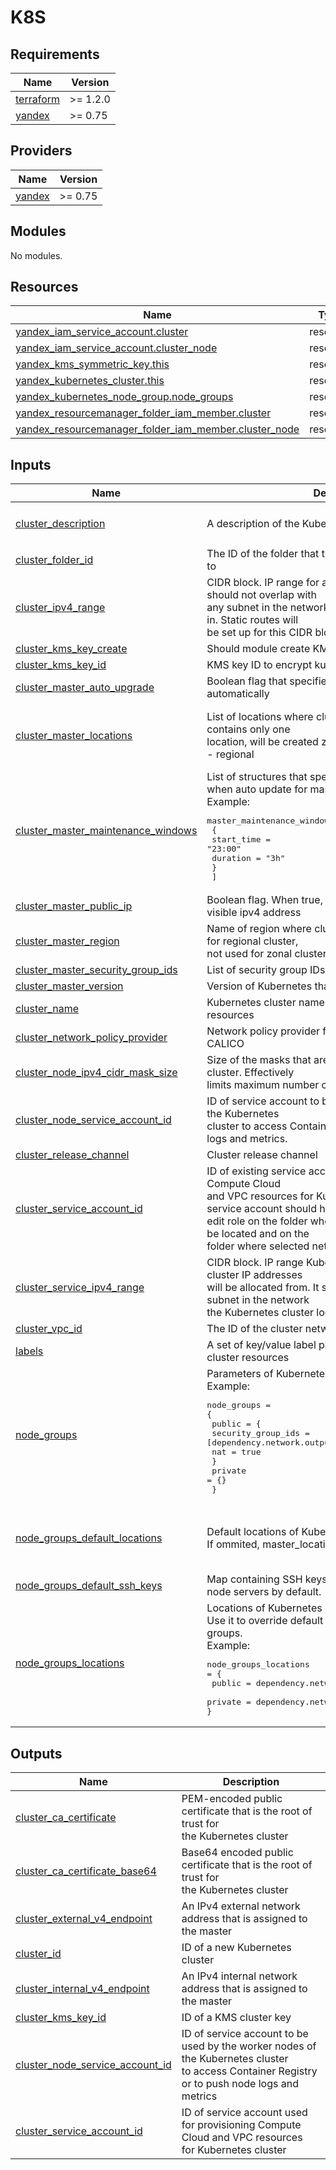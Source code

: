 # K8S

<!-- BEGIN_TF_DOCS -->
## Requirements

| Name | Version |
|------|---------|
| <a name="requirement_terraform"></a> [terraform](#requirement\_terraform) | >= 1.2.0 |
| <a name="requirement_yandex"></a> [yandex](#requirement\_yandex) | >= 0.75 |

## Providers

| Name | Version |
|------|---------|
| <a name="provider_yandex"></a> [yandex](#provider\_yandex) | >= 0.75 |

## Modules

No modules.

## Resources

| Name | Type |
|------|------|
| [yandex_iam_service_account.cluster](https://registry.terraform.io/providers/yandex-cloud/yandex/latest/docs/resources/iam_service_account) | resource |
| [yandex_iam_service_account.cluster_node](https://registry.terraform.io/providers/yandex-cloud/yandex/latest/docs/resources/iam_service_account) | resource |
| [yandex_kms_symmetric_key.this](https://registry.terraform.io/providers/yandex-cloud/yandex/latest/docs/resources/kms_symmetric_key) | resource |
| [yandex_kubernetes_cluster.this](https://registry.terraform.io/providers/yandex-cloud/yandex/latest/docs/resources/kubernetes_cluster) | resource |
| [yandex_kubernetes_node_group.node_groups](https://registry.terraform.io/providers/yandex-cloud/yandex/latest/docs/resources/kubernetes_node_group) | resource |
| [yandex_resourcemanager_folder_iam_member.cluster](https://registry.terraform.io/providers/yandex-cloud/yandex/latest/docs/resources/resourcemanager_folder_iam_member) | resource |
| [yandex_resourcemanager_folder_iam_member.cluster_node](https://registry.terraform.io/providers/yandex-cloud/yandex/latest/docs/resources/resourcemanager_folder_iam_member) | resource |

## Inputs

| Name | Description | Type | Default | Required |
|------|-------------|------|---------|:--------:|
| <a name="input_cluster_description"></a> [cluster\_description](#input\_cluster\_description) | A description of the Kubernetes cluster | `string` | `"Kubernetes cluster managed by terraform"` | no |
| <a name="input_cluster_folder_id"></a> [cluster\_folder\_id](#input\_cluster\_folder\_id) | The ID of the folder that the Kubernetes cluster belongs to | `string` | n/a | yes |
| <a name="input_cluster_ipv4_range"></a> [cluster\_ipv4\_range](#input\_cluster\_ipv4\_range) | CIDR block. IP range for allocating pod addresses. It should not overlap with<br>any subnet in the network the Kubernetes cluster located in. Static routes will<br>be set up for this CIDR blocks in node subnets. | `string` | `null` | no |
| <a name="input_cluster_kms_key_create"></a> [cluster\_kms\_key\_create](#input\_cluster\_kms\_key\_create) | Should module create KMS key | `bool` | `false` | no |
| <a name="input_cluster_kms_key_id"></a> [cluster\_kms\_key\_id](#input\_cluster\_kms\_key\_id) | KMS key ID to encrypt kubernetes secrets | `string` | `null` | no |
| <a name="input_cluster_master_auto_upgrade"></a> [cluster\_master\_auto\_upgrade](#input\_cluster\_master\_auto\_upgrade) | Boolean flag that specifies if master can be upgraded automatically | `bool` | `false` | no |
| <a name="input_cluster_master_locations"></a> [cluster\_master\_locations](#input\_cluster\_master\_locations) | List of locations where cluster will be created. If list contains only one<br>location, will be created zonal cluster, if more than one -- regional | <pre>list(object({<br>    zone      = string<br>    subnet_id = string<br>  }))</pre> | n/a | yes |
| <a name="input_cluster_master_maintenance_windows"></a> [cluster\_master\_maintenance\_windows](#input\_cluster\_master\_maintenance\_windows) | List of structures that specifies maintenance windows,<br>  when auto update for master is allowed.<br>  Example:<pre>master_maintenance_windows = [<br>    {<br>      start_time = "23:00"<br>      duration   = "3h"<br>    }<br>  ]</pre> | `list(map(string))` | `[]` | no |
| <a name="input_cluster_master_public_ip"></a> [cluster\_master\_public\_ip](#input\_cluster\_master\_public\_ip) | Boolean flag. When true, Kubernetes master will have visible ipv4 address | `bool` | `false` | no |
| <a name="input_cluster_master_region"></a> [cluster\_master\_region](#input\_cluster\_master\_region) | Name of region where cluster will be created. Required for regional cluster,<br>not used for zonal cluster | `string` | `"ru-central1"` | no |
| <a name="input_cluster_master_security_group_ids"></a> [cluster\_master\_security\_group\_ids](#input\_cluster\_master\_security\_group\_ids) | List of security group IDs to be assigned to cluster | `list(string)` | `[]` | no |
| <a name="input_cluster_master_version"></a> [cluster\_master\_version](#input\_cluster\_master\_version) | Version of Kubernetes that will be used for master | `string` | `null` | no |
| <a name="input_cluster_name"></a> [cluster\_name](#input\_cluster\_name) | Kubernetes cluster name and name prefix for cluster resources | `string` | n/a | yes |
| <a name="input_cluster_network_policy_provider"></a> [cluster\_network\_policy\_provider](#input\_cluster\_network\_policy\_provider) | Network policy provider for the cluster. Possible values: CALICO | `string` | `null` | no |
| <a name="input_cluster_node_ipv4_cidr_mask_size"></a> [cluster\_node\_ipv4\_cidr\_mask\_size](#input\_cluster\_node\_ipv4\_cidr\_mask\_size) | Size of the masks that are assigned to each node in the cluster. Effectively<br>limits maximum number of pods for each node. | `number` | `null` | no |
| <a name="input_cluster_node_service_account_id"></a> [cluster\_node\_service\_account\_id](#input\_cluster\_node\_service\_account\_id) | ID of service account to be used by the worker nodes of the Kubernetes<br>cluster to access Container Registry or to push node logs and metrics. | `string` | `null` | no |
| <a name="input_cluster_release_channel"></a> [cluster\_release\_channel](#input\_cluster\_release\_channel) | Cluster release channel | `string` | `"STABLE"` | no |
| <a name="input_cluster_service_account_id"></a> [cluster\_service\_account\_id](#input\_cluster\_service\_account\_id) | ID of existing service account to be used for provisioning Compute Cloud<br>and VPC resources for Kubernetes cluster. Selected service account should have<br>edit role on the folder where the Kubernetes cluster will be located and on the<br>folder where selected network resides. | `string` | `null` | no |
| <a name="input_cluster_service_ipv4_range"></a> [cluster\_service\_ipv4\_range](#input\_cluster\_service\_ipv4\_range) | CIDR block. IP range Kubernetes service Kubernetes cluster IP addresses<br>will be allocated from. It should not overlap with any subnet in the network<br>the Kubernetes cluster located in. | `string` | `null` | no |
| <a name="input_cluster_vpc_id"></a> [cluster\_vpc\_id](#input\_cluster\_vpc\_id) | The ID of the cluster network. | `string` | n/a | yes |
| <a name="input_labels"></a> [labels](#input\_labels) | A set of key/value label pairs to assign to the Kubernetes cluster resources | `map(any)` | `{}` | no |
| <a name="input_node_groups"></a> [node\_groups](#input\_node\_groups) | Parameters of Kubernetes node groups.<br>  Example:<pre>node_groups = {<br>    public = {<br>      security_group_ids = [dependency.network.outputs.vpc_sg_id]<br>      nat                = true<br>    }<br>    private = {}<br>  }</pre> | `any` | `{}` | no |
| <a name="input_node_groups_default_locations"></a> [node\_groups\_default\_locations](#input\_node\_groups\_default\_locations) | Default locations of Kubernetes node groups.<br>If ommited, master\_locations will be used. | <pre>list(object({<br>    subnet_id = string<br>    zone      = string<br>  }))</pre> | `null` | no |
| <a name="input_node_groups_default_ssh_keys"></a> [node\_groups\_default\_ssh\_keys](#input\_node\_groups\_default\_ssh\_keys) | Map containing SSH keys to install on all Kubernetes node servers by default. | `map(list(string))` | `{}` | no |
| <a name="input_node_groups_locations"></a> [node\_groups\_locations](#input\_node\_groups\_locations) | Locations of Kubernetes node groups.<br>Use it to override default locations of certain node groups.<br>Example:<pre>node_groups_locations = {<br>  public  = dependency.network.outputs.public_subnet_ids<br>  private = dependency.network.outputs.private_subnet_ids<br>}</pre> | <pre>map(list(object({<br>    subnet_id = string<br>    zone      = string<br>  })))</pre> | `{}` | no |

## Outputs

| Name | Description |
|------|-------------|
| <a name="output_cluster_ca_certificate"></a> [cluster\_ca\_certificate](#output\_cluster\_ca\_certificate) | PEM-encoded public certificate that is the root of trust for<br>the Kubernetes cluster |
| <a name="output_cluster_ca_certificate_base64"></a> [cluster\_ca\_certificate\_base64](#output\_cluster\_ca\_certificate\_base64) | Base64 encoded public certificate that is the root of trust for<br>the Kubernetes cluster |
| <a name="output_cluster_external_v4_endpoint"></a> [cluster\_external\_v4\_endpoint](#output\_cluster\_external\_v4\_endpoint) | An IPv4 external network address that is assigned to the master |
| <a name="output_cluster_id"></a> [cluster\_id](#output\_cluster\_id) | ID of a new Kubernetes cluster |
| <a name="output_cluster_internal_v4_endpoint"></a> [cluster\_internal\_v4\_endpoint](#output\_cluster\_internal\_v4\_endpoint) | An IPv4 internal network address that is assigned to the master |
| <a name="output_cluster_kms_key_id"></a> [cluster\_kms\_key\_id](#output\_cluster\_kms\_key\_id) | ID of a KMS cluster key |
| <a name="output_cluster_node_service_account_id"></a> [cluster\_node\_service\_account\_id](#output\_cluster\_node\_service\_account\_id) | ID of service account to be used by the worker nodes of the Kubernetes cluster<br>to access Container Registry or to push node logs and metrics |
| <a name="output_cluster_service_account_id"></a> [cluster\_service\_account\_id](#output\_cluster\_service\_account\_id) | ID of service account used for provisioning Compute Cloud and VPC resources<br>for Kubernetes cluster |
<!-- END_TF_DOCS -->
